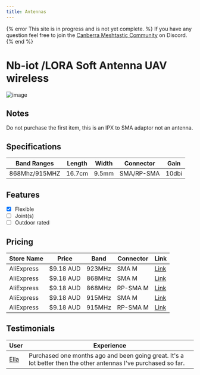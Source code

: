 ```yaml
---
title: Antennas
---
```

{% error This site is in progress and is not yet complete. %}
If you have any question feel free to join the [Canberra Meshtastic Community](https://discord.com/invite/4QgFsuaC3Z) on Discord.
{% end %}

# Nb-iot /LORA Soft Antenna UAV wireless 

![image](/images/communityhardware/antennas/soft-uav-wireless.png)

## Notes
Do not purchase the first item, this is an IPX to SMA adaptor not an antenna.

## Specifications
| Band Ranges | Length | Width | Connector | Gain | 
|-------------|--------|-------|-----------|------|
| 868Mhz/915MHZ | 16.7cm | 9.5mm | SMA/RP-SMA | 10dbi |

## Features
- [x] Flexible
- [ ] Joint(s)
- [ ] Outdoor rated

## Pricing
| Store Name | Price | Band | Connector | Link |
|------------|-------|------|-----------|------|
| AliExpress | $9.18 AUD | 923MHz | SMA M | [Link](https://www.aliexpress.com/item/1005004607615001.html)|
| AliExpress | $9.18 AUD | 868MHz | SMA M | [Link](https://www.aliexpress.com/item/1005004607615001.html)|
| AliExpress | $9.18 AUD | 868MHz | RP-SMA M | [Link](https://www.aliexpress.com/item/1005004607615001.html)|
| AliExpress | $9.18 AUD | 915MHz | SMA M | [Link](https://www.aliexpress.com/item/1005004607615001.html)|
| AliExpress | $9.18 AUD | 915MHz | RP-SMA M | [Link](https://www.aliexpress.com/item/1005004607615001.html)|

## Testimonials 

| User | Experience |
|------|------------|
| [Ella](https://github.com/ellahin) |  Purchased one months ago and been going great. It's a lot better then the other antennas I've purchased so far.|
